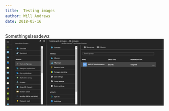 ```yaml
---
title:  Testing images
author: Will Andrews
date: 2018-05-16
--- 
```


Somethingelsesdewz
![image-title-here](/images/aad-dc-admin-group.png)

